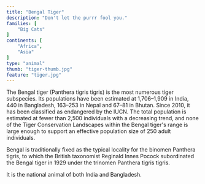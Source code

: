 ```yaml
---
title: "Bengal Tiger"
description: "Don't let the purrr fool you."
families: [
    "Big Cats"
]
continents: [
    "Africa",
    "Asia"
]
type: "animal"
thumb: "tiger-thumb.jpg"
feature: "tiger.jpg"
---
```

The Bengal tiger (Panthera tigris tigris) is the most numerous tiger subspecies. Its populations have been estimated at 1,706–1,909 in India, 440 in Bangladesh, 163–253 in Nepal and 67–81 in Bhutan. Since 2010, it has been classified as endangered by the IUCN. The total population is estimated at fewer than 2,500 individuals with a decreasing trend, and none of the Tiger Conservation Landscapes within the Bengal tiger's range is large enough to support an effective population size of 250 adult individuals.

Bengal is traditionally fixed as the typical locality for the binomen Panthera tigris, to which the British taxonomist Reginald Innes Pocock subordinated the Bengal tiger in 1929 under the trinomen Panthera tigris tigris.

It is the national animal of both India and Bangladesh.
